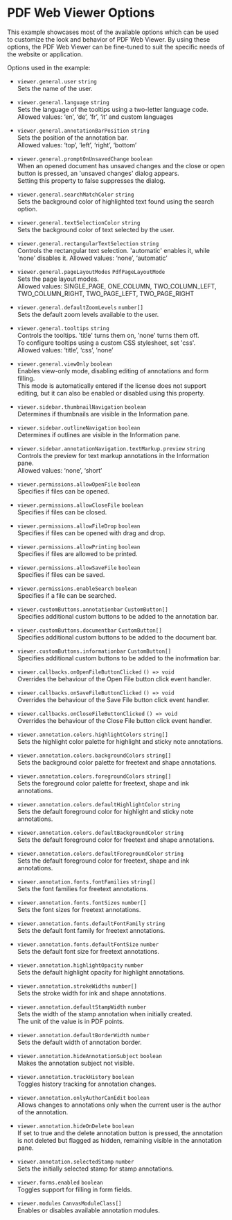# PDF Web Viewer Options

This example showcases most of the available options which can be used to customize the look and behavior of PDF Web Viewer. By using these options, the PDF Web Viewer can be fine-tuned to suit the specific needs of the website or application.

Options used in the example:

- `viewer.general.user` `string`  
  Sets the name of the user.

- `viewer.general.language` `string`  
  Sets the language of the tooltips using a two-letter language code.  
  Allowed values: ‘en’, ‘de’, ‘fr’, ‘it’ and custom languages

- `viewer.general.annotationBarPosition` `string`  
  Sets the position of the annotation bar.  
  Allowed values: ‘top’, ‘left’, ‘right’, ‘bottom’

- `viewer.general.promptOnUnsavedChange` `boolean`  
  When an opened document has unsaved changes and the close or open button is pressed, an 'unsaved changes' dialog appears.  
  Setting this property to false suppresses the dialog.

- `viewer.general.searchMatchColor` `string`  
  Sets the background color of highlighted text found using the search option.

- `viewer.general.textSelectionColor` `string`  
  Sets the background color of text selected by the user.

- `viewer.general.rectangularTextSelection` `string`  
  Controls the rectangular text selection. 'automatic' enables it, while 'none' disables it.
  Allowed values: ‘none’, ‘automatic’

- `viewer.general.pageLayoutModes` `PdfPageLayoutMode`  
  Sets the page layout modes.  
  Allowed values: SINGLE_PAGE, ONE_COLUMN, TWO_COLUMN_LEFT, TWO_COLUMN_RIGHT, TWO_PAGE_LEFT, TWO_PAGE_RIGHT

- `viewer.general.defaultZoomLevels` `number[]`  
  Sets the default zoom levels available to the user.

- `viewer.general.tooltips` `string`  
  Controls the tooltips. 'title' turns them on, 'none' turns them off.  
  To configure tooltips using a custom CSS stylesheet, set 'css'.  
  Allowed values: ‘title’, ‘css’, ’none’

- `viewer.general.viewOnly` `boolean`  
  Enables view-only mode, disabling editing of annotations and form filling.  
  This mode is automatically entered if the license does not support editing, but it can also be enabled or disabled using this property.

- `viewer.sidebar.thumbnailNavigation` `boolean`  
  Determines if thumbnails are visible in the Information pane.

- `viewer.sidebar.outlineNavigation` `boolean`  
  Determines if outlines are visible in the Information pane.

- `viewer.sidebar.annotationNavigation.textMarkup.preview` `string`  
  Controls the preview for text markup annotations in the Information pane.  
  Allowed values: ‘none’, ‘short’

- `viewer.permissions.allowOpenFile` `boolean`  
  Specifies if files can be opened.

- `viewer.permissions.allowCloseFile` `boolean`  
  Specifies if files can be closed.

- `viewer.permissions.allowFileDrop` `boolean`  
  Specifies if files can be opened with drag and drop.

- `viewer.permissions.allowPrinting` `boolean`  
  Specifies if files are allowed to be printed.

- `viewer.permissions.allowSaveFile` `boolean`  
  Specifies if files can be saved.

- `viewer.permissions.enableSearch` `boolean`  
  Specifies if a file can be searched.

- `viewer.customButtons.annotationbar` `CustomButton[]`  
  Specifies additional custom buttons to be added to the annotation bar.

- `viewer.customButtons.documentbar` `CustomButton[]`  
  Specifies additional custom buttons to be added to the document bar.

- `viewer.customButtons.informationbar` `CustomButton[]`  
  Specifies additional custom buttons to be added to the inofrmation bar.

- `viewer.callbacks.onOpenFileButtonClicked` `() => void`  
  Overrides the behaviour of the Open File button click event handler.

- `viewer.callbacks.onSaveFileButtonClicked` `() => void`  
  Overrides the behaviour of the Save File button click event handler.

- `viewer.callbacks.onCloseFileButtonClicked` `() => void`  
  Overrides the behaviour of the Close File button click event handler.

- `viewer.annotation.colors.highlightColors` `string[]`  
  Sets the highlight color palette for highlight and sticky note annotations.

- `viewer.annotation.colors.backgroundColors` `string[]`  
  Sets the background color palette for freetext and shape annotations.

- `viewer.annotation.colors.foregroundColors` `string[]`  
  Sets the foreground color palette for freetext, shape and ink annotations.

- `viewer.annotation.colors.defaultHighlightColor` `string`  
  Sets the default foreground color for highlight and sticky note annotations.

- `viewer.annotation.colors.defaultBackgroundColor` `string`  
  Sets the default foreground color for freetext and shape annotations.

- `viewer.annotation.colors.defaultForegroundColor` `string`  
  Sets the default foreground color for freetext, shape and ink annotations.

- `viewer.annotation.fonts.fontFamilies` `string[]`  
  Sets the font families for freetext annotations.

- `viewer.annotation.fonts.fontSizes` `number[]`  
  Sets the font sizes for freetext annotations.

- `viewer.annotation.fonts.defaultFontFamily` `string`  
  Sets the default font family for freetext annotations.

- `viewer.annotation.fonts.defaultFontSize` `number`  
  Sets the default font size for freetext annotations.

- `viewer.annotation.highlightOpacity` `number`  
  Sets the default highlight opacity for highlight annotations.

- `viewer.annotation.strokeWidths` `number[]`  
  Sets the stroke width for ink and shape annotations.

- `viewer.annotation.defaultStampWidth` `number`  
  Sets the width of the stamp annotation when initially created.  
  The unit of the value is in PDF points.

- `viewer.annotation.defaultBorderWidth` `number`  
  Sets the default width of annotation border.

- `viewer.annotation.hideAnnotationSubject` `boolean`  
  Makes the annotation subject not visible.

- `viewer.annotation.trackHistory` `boolean`  
  Toggles history tracking for annotation changes.

- `viewer.annotation.onlyAuthorCanEdit` `boolean`  
  Allows changes to annotations only when the current user is the author of the annotation.

- `viewer.annotation.hideOnDelete` `boolean`  
  If set to true and the delete annotation button is pressed, the annotation is not deleted but flagged as hidden, remaining visible in the annotation pane.

- `viewer.annotation.selectedStamp` `number`  
  Sets the initially selected stamp for stamp annotations.

- `viewer.forms.enabled` `boolean`  
  Toggles support for filling in form fields.

- `viewer.modules` `CanvasModuleClass[]`  
  Enables or disables available annotation modules.
